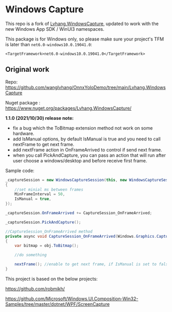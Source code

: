 # Windows Capture

This repo is a fork of [Lvhang.WindowsCapture](https://github.com/wanglvhang/OnnxYoloDemo/tree/main/Lvhang.WindowsCapture), updated to work with the new Windows App SDK / WinUI3 namespaces.

This package is for Windows only, so please make sure your project's TFM is later than `net6.0-windows10.0.19041.0`:

`<TargetFramework>net6.0-windows10.0.19041.0</TargetFramework>`

## Original work

Repo: https://github.com/wanglvhang/OnnxYoloDemo/tree/main/Lvhang.WindowsCapture

Nuget package : https://www.nuget.org/packages/Lvhang.WindowsCapture/

**1.1.0 (2021/10/30) release note:**

* fix a bug which the ToBitmap extension method not work on some hardware.
* add IsManual options, by default IsManual is true and you need to call nextFrame to get next frame.
* add nextFrame action in OnFrameArrived to control if send next frame.
* when you call PickAndCapture, you can pass an action that will run after user choose a windows/desktop and before receive first frame.

Sample code:

```C#
_captureSession = new WindowsCaptureSession(this, new WindowsCaptureSessionOptions()
{
    //set minial ms between frames
    MinFrameInterval = 50,
    IsManual = true,
});

_captureSession.OnFrameArrived += CaptureSession_OnFrameArrived;

_captureSession.PickAndCapture();

//CaptureSession_OnFrameArrived method
private async void CaptureSession_OnFrameArrived(Windows.Graphics.Capture.Direct3D11CaptureFrame frame, Action nextFrame)
{
    var bitmap = obj.ToBitmap();

    //do something

    nextFrame(); //enable to get next frame, if IsManual is set to false, you don't have to call this method to get next frame.
}
```

This project is based on the below projects:

https://github.com/robmikh/

https://github.com/Microsoft/Windows.UI.Composition-Win32-Samples/tree/master/dotnet/WPF/ScreenCapture
